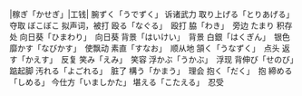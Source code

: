 |稼ぎ「かせぎ」|工钱|
腕ずく「うでずく」 诉诸武力
取り上げる「とりあげる」 夺取
ぼこぼこ 拟声词，被打
殴る「なぐる」　殴打
脇「わき」　旁边
たまり 积存处
向日葵「ひまわり」　向日葵
背景「はいけい」　背景
白銀「はくぎん」　银色
靡かす「なびかす」　使飘动
素直「すなお」　顺从地
頷く「うなずく」　点头
返す「かえす」　反复
笑み「えみ」　笑容
浮かぶ「うかぶ」　浮现
背伸び「せのび」　踮起脚
汚れる「よごれる」　脏了
構う「かまう」　理会
抱く「だく」　抱
締める「しめる」
今仕方「いましかた」
堪える「こたえる」　忍受
